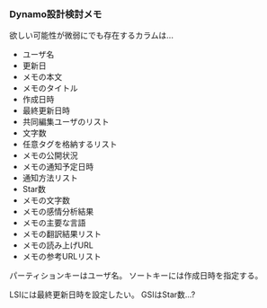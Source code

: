 ### Dynamo設計検討メモ
欲しい可能性が微弱にでも存在するカラムは...

* ユーザ名
* 更新日
* メモの本文
* メモのタイトル
* 作成日時
* 最終更新日時
* 共同編集ユーザのリスト
* 文字数
* 任意タグを格納するリスト
* メモの公開状況
* メモの通知予定日時
* 通知方法リスト
* Star数
* メモの文字数
* メモの感情分析結果
* メモの主要な言語
* メモの翻訳結果リスト
* メモの読み上げURL
* メモの参考URLリスト

パーティションキーはユーザ名。
ソートキーには作成日時を指定する。

LSIには最終更新日時を設定したい。
GSIはStar数...?
